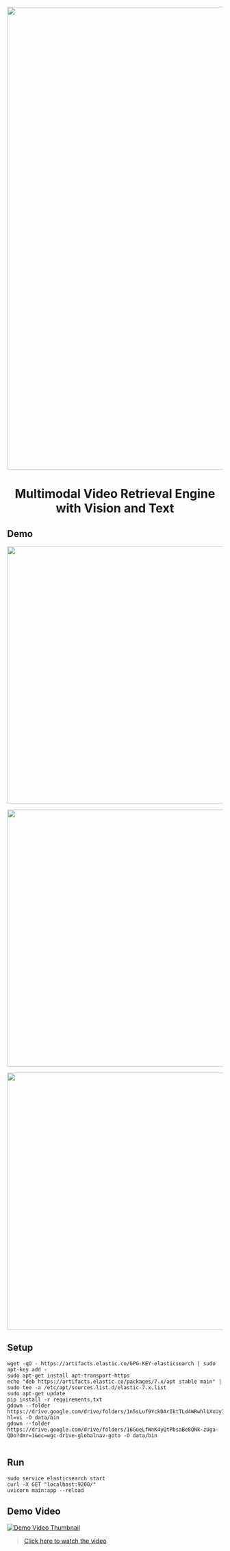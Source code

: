 <p align="center">
  <img src="/image/AIC2024-Banner.png" width="1080">
</p>

<h1 align="center">Multimodal Video Retrieval Engine with Vision and Text </h1>


## Demo

<p align="center">
  <img src="/image/demo1.jpg" width="600">
</p>

<p align="center">
  <img src="/image/demo2.jpg" width="600">
</p>

<p align="center">
  <img src="/image/demo3.jpg" width="600">
</p>


## Setup 
```
wget -qO - https://artifacts.elastic.co/GPG-KEY-elasticsearch | sudo apt-key add -
sudo apt-get install apt-transport-https
echo "deb https://artifacts.elastic.co/packages/7.x/apt stable main" | sudo tee -a /etc/apt/sources.list.d/elastic-7.x.list
sudo apt-get update
pip install -r requirements.txt
gdown --folder https://drive.google.com/drive/folders/1n5sLuf9YckDArIktTLd4WRwhl1XxUy7B?hl=vi -O data/bin
gdown --folder https://drive.google.com/drive/folders/16GueLfWnK4yQtPbsaBe8QNk-zUga-QDo?dmr=1&ec=wgc-drive-globalnav-goto -O data/bin
                
```

## Run 
```
sudo service elasticsearch start
curl -X GET "localhost:9200/"
uvicorn main:app --reload
```




## Demo Video

[![Demo Video Thumbnail](/image/demo_video.jpg)](https://drive.google.com/file/d/12bVfUk2ctRZkEcpc4jaMZptK0BWoH2Tq/view?usp=drive_link)
> [Click here to watch the video](https://drive.google.com/file/d/12bVfUk2ctRZkEcpc4jaMZptK0BWoH2Tq/view?usp=drive_link)
